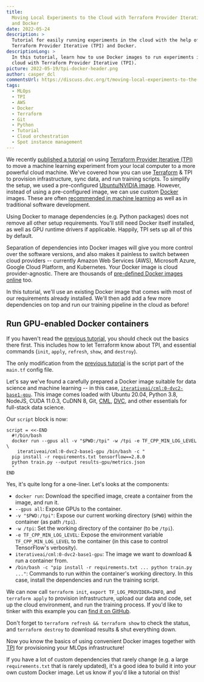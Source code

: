 ```yaml
---
title:
  Moving Local Experiments to the Cloud with Terraform Provider Iterative (TPI)
  and Docker
date: 2022-05-24
description: >
  Tutorial for easily running experiments in the cloud with the help of
  Terraform Provider Iterative (TPI) and Docker.
descriptionLong: >
  In this tutorial, learn how to use Docker images to run experiments in the
  cloud with Terraform Provider Iterative (TPI).
picture: 2022-05-19/tpi-docker-header.png
author: casper_dcl
commentsUrl: https://discuss.dvc.org/t/moving-local-experiments-to-the-cloud-with-terraform-provider-iterative-tpi/1190
tags:
  - MLOps
  - TPI
  - AWS
  - Docker
  - Terraform
  - Git
  - Python
  - Tutorial
  - Cloud orchestration
  - Spot instance management
---
```


We recently [published a tutorial][bees-part-1] on using [Terraform Provider
Iterative (TPI)][tpi] to move a machine learning experiment from your local
computer to a more powerful cloud machine. We've covered how you can use
[Terraform](https://www.terraform.io) & TPI to provision infrastructure, sync
data, and run training scripts. To simplify the setup, we used a pre-configured
[Ubuntu/NVIDIA image](https://registry.terraform.io/providers/iterative/iterative/latest/docs/resources/task#machine-image).
However, instead of using a pre-configured image, we can use custom
[Docker](https://www.docker.com) images. These are often
[recommended in machine learning](https://aws.amazon.com/blogs/opensource/why-use-docker-containers-for-machine-learning-development/)
as well as in traditional software development.

[bees-part-1]: /blog/local-experiments-to-cloud-with-tpi
[tpi]: https://github.com/iterative/terraform-provider-iterative

<admon type="info">

Using Docker to manage dependencies (e.g. Python packages) does not remove all
other setup requirements. You'll still need Docker itself installed, as well as
GPU runtime drivers if applicable. Happily, TPI sets up all of this by default.

</admon>

Separation of dependencies into Docker images will give you more control over
the software versions, and also makes it painless to switch between cloud
providers -- currently Amazon Web Services (AWS), Microsoft Azure, Google Cloud
Platform, and Kubernetes. Your Docker image is cloud provider-agnostic. There
are thousands of [pre-defined Docker images online](https://hub.docker.com/)
too.

In this tutorial, we'll use an existing Docker image that comes with most of our
requirements already installed. We'll then add add a few more dependencies on
top and run our training pipeline in the cloud as before!

## Run GPU-enabled Docker containers

<admon type="warn">

If you haven't read the [previous tutorial][bees-part-1], you should check out
the basics there first. This includes how to let Terraform know about TPI, and
essential commands (`init`, `apply`, `refresh`, `show`, and `destroy`).

</admon>

The only modification from the [previous tutorial][bees-part-1] is the script
part of the `main.tf` config file.

Let's say we've found a carefully prepared a Docker image suitable for data
science and machine learning -- in this case,
[`iterativeai/cml:0-dvc2-base1-gpu`](https://cml.dev/doc/self-hosted-runners#docker-images).
This image comes loaded with Ubuntu 20.04, Python 3.8, NodeJS, CUDA 11.0.3,
CuDNN 8, Git, [CML](https://cml.dev), [DVC](https://dvc.org), and other
essentials for full-stack data science.

Our `script` block is now:

```hcl
script = <<-END
  #!/bin/bash
  docker run --gpus all -v "$PWD:/tpi" -w /tpi -e TF_CPP_MIN_LOG_LEVEL \
    iterativeai/cml:0-dvc2-base1-gpu /bin/bash -c "
  pip install -r requirements.txt tensorflow==2.8.0
  python train.py --output results-gpu/metrics.json
  "
END
```

Yes, it's quite long for a one-liner. Let's looks at the components:

- `docker run`: Download the specified image, create a container from the image,
  and run it.
- `--gpus all`: Expose GPUs to the container.
- `-v "$PWD:/tpi"`: Expose our current working directory (`$PWD`) within the
  container (as path `/tpi`).
- `-w /tpi`: Set the working directory of the container (to be `/tpi`).
- `-e TF_CPP_MIN_LOG_LEVEL`: Expose the environment variable
  `TF_CPP_MIN_LOG_LEVEL` to the container (in this case to control TensorFlow's
  verbosity).
- `iterativeai/cml:0-dvc2-base1-gpu`: The image we want to download & run a
  container from.
- `/bin/bash -c "pip install -r requirements.txt ... python train.py ..."`:
  Commands to run within the container's working directory. In this case,
  install the dependencies and run the training script.

We can now call `terraform init`, `export TF_LOG_PROVIDER=INFO`, and
`terraform apply` to provision infrastructure, upload our data and code, set up
the cloud environment, and run the training process. If you'd like to tinker
with this example you can
[find it on GitHub](https://github.com/iterative/blog-tpi-bees/tree/docker).

<admon type="tip">

Don't forget to `terraform refresh && terraform show` to check the status, and
`terraform destroy` to download results & shut everything down.

</admon>

Now you know the basics of using convenient Docker images together with
[TPI][tpi] for provisioning your MLOps infrastructure!

<admon type="tip">

If you have a lot of custom dependencies that rarely change (e.g. a large
`requirements.txt` that is rarely updated), it's a good idea to build it into
your own custom Docker image. Let us know if you'd like a tutorial on this!

</admon>
